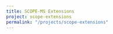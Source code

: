 ```yaml
---
title: SCOPE-MS Extensions
project: scope-extensions
permalink: "/projects/scope-extensions"
---
```



